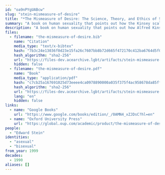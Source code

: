 ```yaml
---
id: "oa9nPYgUABcw"
slug: "stein-mismeasure-of-desire"
title: "*The Mismeasure of Desire: The Science, Theory, and Ethics of Sexual Orientation*"
summary: "A book on human sexuality that points out how the Kinsey scale fails to account for asexuals"
description: "A book on human sexuality that points out how Alfred Kinsey's one-dimensional scale of sexual orientation fails to account for asexuals"
files:
  - filename: "the-mismeasure-of-desire.bib"
    name: "Citation"
    media_type: "text/x-bibtex"
    hash: "7b3c24e13036f0d23e15fa26c7607bb8b72d665f472170c412ba6764d5f0f309"
    hash_algorithm: "sha2-256"
    url: "https://files-dev.acearchive.lgbt/artifacts/stein-mismeasure-of-desire/the-mismeasure-of-desire.bib"
    hidden: false
  - filename: "the-mismeasure-of-desire.pdf"
    name: "Book"
    media_type: "application/pdf"
    hash: "c7cb25a167691025d73eeee4ca0978890000a035f375f4ac958678da85fff241"
    hash_algorithm: "sha2-256"
    url: "https://files-dev.acearchive.lgbt/artifacts/stein-mismeasure-of-desire/the-mismeasure-of-desire.pdf"
    lang: "en"
    hidden: false
links:
  - name: "Google Books"
    url: "https://www.google.com/books/edition/_/0AMN4_xZJDsC?hl=en"
  - name: "Oxford University Press"
    url: "https://global.oup.com/academic/product/the-mismeasure-of-desire-9780195142440?cc=us&lang=en&#"
people:
  - "Edward Stein"
identities:
  - "asexual"
  - "bisexual"
from_year: 1999
decades:
  - 1990
aliases: []
---
```

